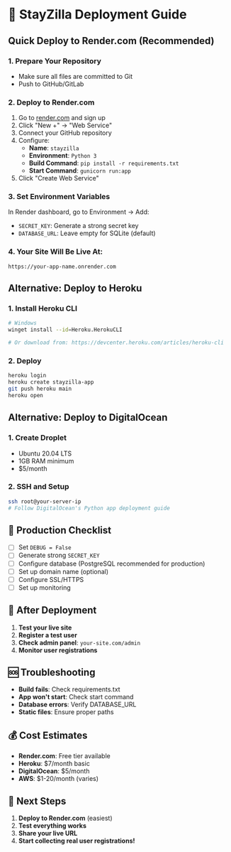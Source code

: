 # 🚀 StayZilla Deployment Guide

## Quick Deploy to Render.com (Recommended)

### 1. **Prepare Your Repository**
- Make sure all files are committed to Git
- Push to GitHub/GitLab

### 2. **Deploy to Render.com**
1. Go to [render.com](https://render.com) and sign up
2. Click "New +" → "Web Service"
3. Connect your GitHub repository
4. Configure:
   - **Name**: `stayzilla`
   - **Environment**: `Python 3`
   - **Build Command**: `pip install -r requirements.txt`
   - **Start Command**: `gunicorn run:app`
5. Click "Create Web Service"

### 3. **Set Environment Variables**
In Render dashboard, go to Environment → Add:
- `SECRET_KEY`: Generate a strong secret key
- `DATABASE_URL`: Leave empty for SQLite (default)

### 4. **Your Site Will Be Live At:**
`https://your-app-name.onrender.com`

## Alternative: Deploy to Heroku

### 1. **Install Heroku CLI**
```bash
# Windows
winget install --id=Heroku.HerokuCLI

# Or download from: https://devcenter.heroku.com/articles/heroku-cli
```

### 2. **Deploy**
```bash
heroku login
heroku create stayzilla-app
git push heroku main
heroku open
```

## Alternative: Deploy to DigitalOcean

### 1. **Create Droplet**
- Ubuntu 20.04 LTS
- 1GB RAM minimum
- $5/month

### 2. **SSH and Setup**
```bash
ssh root@your-server-ip
# Follow DigitalOcean's Python app deployment guide
```

## 🔧 Production Checklist

- [ ] Set `DEBUG = False`
- [ ] Generate strong `SECRET_KEY`
- [ ] Configure database (PostgreSQL recommended for production)
- [ ] Set up domain name (optional)
- [ ] Configure SSL/HTTPS
- [ ] Set up monitoring

## 📱 After Deployment

1. **Test your live site**
2. **Register a test user**
3. **Check admin panel**: `your-site.com/admin`
4. **Monitor user registrations**

## 🆘 Troubleshooting

- **Build fails**: Check requirements.txt
- **App won't start**: Check start command
- **Database errors**: Verify DATABASE_URL
- **Static files**: Ensure proper paths

## 💰 Cost Estimates

- **Render.com**: Free tier available
- **Heroku**: $7/month basic
- **DigitalOcean**: $5/month
- **AWS**: $1-20/month (varies)

## 🎯 Next Steps

1. **Deploy to Render.com** (easiest)
2. **Test everything works**
3. **Share your live URL**
4. **Start collecting real user registrations!**
